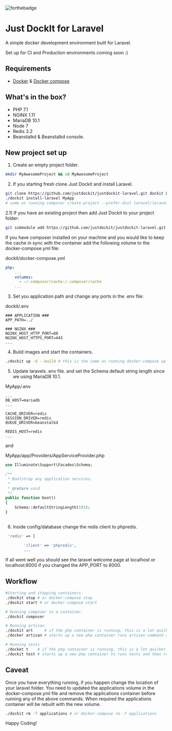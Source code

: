 ![forthebadge](http://forthebadge.com/images/badges/built-by-developers.svg)
# Just DockIt for Laravel
A simple docker development environment built for Laravel.


Set up for CI and Production environments coming soon :)

## Requirements
- [Docker](https://docs.docker.com/engine/installation/) & [Docker compose](https://docs.docker.com/compose/install/)

## What's in the box?
- PHP 7.1
- NGINX 1.11
- MariaDB 10.1
- Node 7
- Redis 3.2
- Beanstalkd & Beanstalkd console.

## New project set up
1) Create an empty project folder.
```bash
mkdir MyAwesomeProject && cd MyAwesomeProject
```

2) If you starting fresh clone Just Dockit and install Laravel.
```bash
git clone https://github.com/justdockit/justdockit-laravel.git dockit && cd dockit
./dockit install-laravel MyApp 
# same as running composer create-project --prefer-dist laravel/laravel MyApp
```
2.1) If you have an existing project then add Just Dockit to your project folder:
```bash
git submodule add https://github.com/justdockit/justdockit-laravel.git dockit
```

If you have composer installed on your machine and you would like to keep the cache in 
sync with the container add the following volume to the docker-compose.yml file:

dockit/docker-compose.yml
```yaml
php:
    ...
    volumes:
      - ~/.composer/cache:/.composer/cache 
    ...
```

3) Set you application path and change any ports in the .env file:

dockit/.env 
```
### APPLICATION ###
APP_PATH=../

### NGINX ###
NGINX_HOST_HTTP_PORT=80
NGINX_HOST_HTTPS_PORT=443
...
```

4) Build images and start the containers.
```bash
./dockit up -d --build # this is the same as running docker-compose up -d --build
```

5) Update laravels .env file. and set the Schema default string length since we 
using MariaDB 10.1.  

MyApp/.env
```
...
DB_HOST=mariadb
...

CACHE_DRIVER=redis
SESSION_DRIVER=redis
QUEUE_DRIVER=beanstalkd

REDIS_HOST=redis
...
```
and

MyApp/app/Providers/AppServiceProvider.php
```php
use Illuminate\Support\Facades\Schema;

/**
 * Bootstrap any application services.
 *
 * @return void
 */
public function boot()
{
    Schema::defaultStringLength(191);
}
  
```

6) Inside config/database change the redis client to phpredis.
```php
 'redis' => [

        'client' => 'phpredis',
        ...
```

If all went well you should see the laravel welcome page at localhost or localhost:8000 if you changed the APP_PORT to 8000.


## Workflow

```bash
#Starting and stopping containers.
./dockit stop # or docker-compose stop
./dockit start # or docker-compose start

# Running composer in a container.
./dockit composer

# Running artisan
./dockit art     # if the php container is running, this is a lot quicker.
./docker artisan # starts up a new php container runs artisan command and then removes it.

# Running tests
./docket t    # if the php container is running, this is a lot quicker.
./dockit test # starts up a new php container to runs tests and then removes it.

```

## Caveat
Once you have everything running, if you happen change the location of your laravel folder. You need to updated the applications volume in the docker-compose.yml file and remove the applications container before running any of the above commands. When required the applications container will be rebuilt with the new volume.

```bash
./dockit rm -f applications # or docker-compose rm -f applications
```

Happy Coding!
